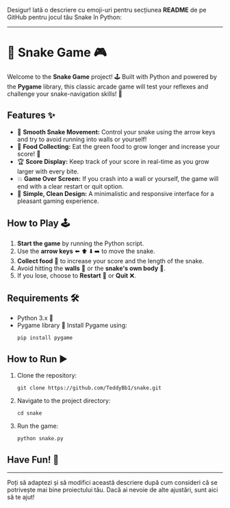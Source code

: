 Desigur! Iată o descriere cu emoji-uri pentru secțiunea **README** de pe GitHub pentru jocul tău Snake în Python:

---

# 🐍 Snake Game 🎮

Welcome to the **Snake Game** project! 🕹️ Built with Python and powered by the **Pygame** library, this classic arcade game will test your reflexes and challenge your snake-navigation skills! 🚀

## Features ✨
- 🐍 **Smooth Snake Movement:** Control your snake using the arrow keys and try to avoid running into walls or yourself!
- 🍏 **Food Collecting:** Eat the green food to grow longer and increase your score! 🎯
- 🏆 **Score Display:** Keep track of your score in real-time as you grow larger with every bite.
- 💥 **Game Over Screen:** If you crash into a wall or yourself, the game will end with a clear restart or quit option.
- 🎨 **Simple, Clean Design:** A minimalistic and responsive interface for a pleasant gaming experience.

## How to Play 🕹️
1. **Start the game** by running the Python script.
2. Use the **arrow keys** ⬅️ ⬆️ ⬇️ ➡️ to move the snake.
3. **Collect food** 🍏 to increase your score and the length of the snake.
4. Avoid hitting the **walls** 🧱 or the **snake's own body** 🐍.
5. If you lose, choose to **Restart** 🔁 or **Quit** ❌.

## Requirements 🛠️
- Python 3.x 🐍
- Pygame library 🎨
   Install Pygame using:
   ```
   pip install pygame
   ```

## How to Run ▶️
1. Clone the repository:
   ```
   git clone https://github.com/TeddyBb1/snake.git
   ```
2. Navigate to the project directory:
   ```
   cd snake
   ```
3. Run the game:
   ```
   python snake.py
   ```

## Have Fun! 🎉

---

Poți să adaptezi și să modifici această descriere după cum consideri că se potrivește mai bine proiectului tău. Dacă ai nevoie de alte ajustări, sunt aici să te ajut!
